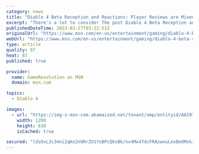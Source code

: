 ```yaml
---
category: news
title: "Diablo 4 Beta Reception and Reactions: Player Reviews are Mixed"
excerpt: "There's a lot to consider The post Diablo 4 Beta Reception and Reactions: Player Reviews are Mixed appeared first on GameRevolution."
publishedDateTime: 2023-03-27T03:22:51Z
originalUrl: "https://www.msn.com/en-us/entertainment/gaming/diablo-4-beta-reception-and-reactions-player-reviews-are-mixed/ar-AA197FvE"
webUrl: "https://www.msn.com/en-us/entertainment/gaming/diablo-4-beta-reception-and-reactions-player-reviews-are-mixed/ar-AA197FvE"
type: article
quality: 87
heat: 87
published: true

provider:
  name: GameRevolution on MSN
  domain: msn.com

topics:
  - Diablo 4

images:
  - url: "https://img-s-msn-com.akamaized.net/tenant/amp/entityid/AA197v2V.img?h=630&w=1200&m=6&q=60&o=t&l=f&f=jpg"
    width: 1200
    height: 630
    isCached: true

secured: "ldsOvLJc34ni2qKn2n9RrZU1YsBPcQ6sBk/nv4Mx4TdcFRAzwnuLexBeOMxkiBduCgt8x3B/GH6D0omqe1QSwl08r0MxT+oBkOi9G3mAGX/gtuRPVTe2usZAH48xDc/rZNYwQwATN+lG61iVFSwAPsL03L/bI3rOpdkuXuOUyBl6nB0vg1DM7FPAMuN/jWKHpp4Qya6QmNJPWT73nOgYT9ttKwQrG/d4fc6PTbNI55Rq78J6FEh1sjS0YJ/zGwTtixbmoNKPzGsns7uRCmABUg3gCT0JXwEd4VJoVHV99V4pUdXOeJfck8N4fuN3Td7EMt7mzpR12+WaL8K0Eilf8yC4SiRgSQaETMpC5NE1Gjw=;ZB1gEeOsdsEC8k7bszE0FQ=="
---
```


